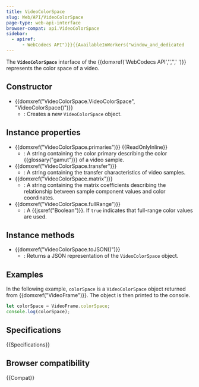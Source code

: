 ```yaml
---
title: VideoColorSpace
slug: Web/API/VideoColorSpace
page-type: web-api-interface
browser-compat: api.VideoColorSpace
sidebar:
  - apiref:
      - WebCodecs API")}}{{AvailableInWorkers("window_and_dedicated
---
```


The **`VideoColorSpace`** interface of the {{domxref('WebCodecs API','','',' ')}} represents the color space of a video.

## Constructor

- {{domxref("VideoColorSpace.VideoColorSpace", "VideoColorSpace()")}}
  - : Creates a new `VideoColorSpace` object.

## Instance properties

- {{domxref("VideoColorSpace.primaries")}} {{ReadOnlyInline}}
  - : A string containing the color primary describing the color {{glossary("gamut")}} of a video sample.
- {{domxref("VideoColorSpace.transfer")}}
  - : A string containing the transfer characteristics of video samples.
- {{domxref("VideoColorSpace.matrix")}}
  - : A string containing the matrix coefficients describing the relationship between sample component values and color coordinates.
- {{domxref("VideoColorSpace.fullRange")}}
  - : A {{jsxref("Boolean")}}. If `true` indicates that full-range color values are used.

## Instance methods

- {{domxref("VideoColorSpace.toJSON()")}}
  - : Returns a JSON representation of the `VideoColorSpace` object.

## Examples

In the following example, `colorSpace` is a `VideoColorSpace` object returned from {{domxref("VideoFrame")}}. The object is then printed to the console.

```js
let colorSpace = VideoFrame.colorSpace;
console.log(colorSpace);
```

## Specifications

{{Specifications}}

## Browser compatibility

{{Compat}}
